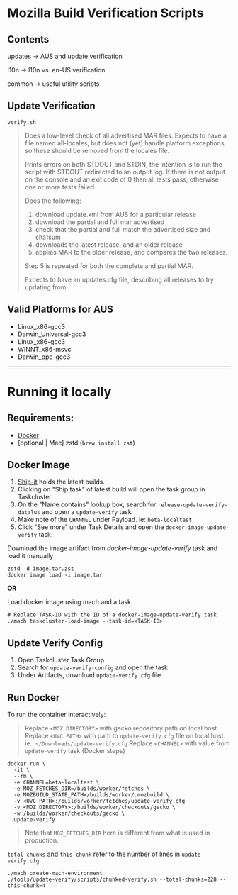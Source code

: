 Mozilla Build Verification Scripts
==================================

Contents
--------

updates -> AUS and update verification

l10n -> l10n vs. en-US verification

common -> useful utility scripts

Update Verification
-------------------

`verify.sh`

>  Does a low-level check of all advertised MAR files. Expects to have a
>  file named all-locales, but does not (yet) handle platform exceptions, so 
>  these should be removed from the locales file.
>
>  Prints errors on both STDOUT and STDIN, the intention is to run the
>  script with STDOUT redirected to an output log. If there is not output
>  on the console and an exit code of 0 then all tests pass; otherwise one
>  or more tests failed.
>
>  Does the following:
>
>  1) download update.xml from AUS for a particular release
>  2) download the partial and full mar advertised
>  3) check that the partial and full match the advertised size and sha1sum
>  4) downloads the latest release, and an older release
>  5) applies MAR to the older release, and compares the two releases.
>  
>  Step 5 is repeated for both the complete and partial MAR.
>
>  Expects to have an updates.cfg file, describing all releases to try updating 
>  from.

Valid Platforms for AUS
-----------------------
- Linux_x86-gcc3
- Darwin_Universal-gcc3
- Linux_x86-gcc3
- WINNT_x86-msvc
- Darwin_ppc-gcc3

---
Running it locally
==================

Requirements:
-------------

- [Docker](https://docs.docker.com/get-docker/)
- [optional | Mac] zstd (`brew install zst`)

Docker Image
------------

1. [Ship-it](https://shipit.mozilla-releng.net/recent) holds the latest builds.
1. Clicking on "Ship task" of latest build will open the task group in
Taskcluster.
1. On the "Name contains" lookup box, search for `release-update-verify-datalus`
and open a `update-verify` task
1. Make note of the `CHANNEL` under Payload. ie: `beta-localtest`
1. Click "See more" under Task Details and open the `docker-image-update-verify`
task.

Download the image artifact from *docker-image-update-verify* task and load it
manually
```
zstd -d image.tar.zst
docker image load -i image.tar
```

**OR**

Load docker image using mach and a task
```
# Replace TASK-ID with the ID of a docker-image-update-verify task
./mach taskcluster-load-image --task-id=<TASK-ID>
```

Update Verify Config
--------------------

1. Open Taskcluster Task Group
1. Search for `update-verify-config` and open the task
1. Under Artifacts, download `update-verify.cfg` file

Run Docker
----------

To run the container interactively:
> Replace `<MOZ DIRECTORY>` with gecko repository path on local host <br />
> Replace `<UVC PATH>` with path to `update-verify.cfg` file on local host.
ie.: `~/Downloads/update-verify.cfg`
> Replace `<CHANNEL>` with value from `update-verify` task (Docker steps)

```
docker run \
  -it \
  --rm \
  -e CHANNEL=beta-localtest \
  -e MOZ_FETCHES_DIR=/builds/worker/fetches \
  -e MOZBUILD_STATE_PATH=/builds/worker/.mozbuild \
  -v <UVC PATH>:/builds/worker/fetches/update-verify.cfg
  -v <MOZ DIRECTORY>:/builds/worker/checkouts/gecko \
  -w /builds/worker/checkouts/gecko \
  update-verify
```
> Note that `MOZ_FETCHES_DIR` here is different from what is used in production.

`total-chunks` and `this-chunk` refer to the number of lines in `update-verify.cfg`
```
./mach create-mach-environment
./tools/update-verify/scripts/chunked-verify.sh --total-chunks=228 --this-chunk=4
```
